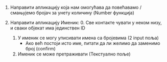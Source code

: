 1. Направити апликацију која нам омогућава да повећавамо / смањујемо бројач за унету количину (Number функција)

2. Направити апликацију Именик:
    0. Све контакте чувати у неком низу, и сваки објекат има јединствен ID
    1. У именик се могу уписивати имена са бројевима (2 input поља)
        - Ако већ постоји исто име, питати да ли желимо да заменимо број (confirm)
    2. Именик се може претраживати (Текстуално поље)